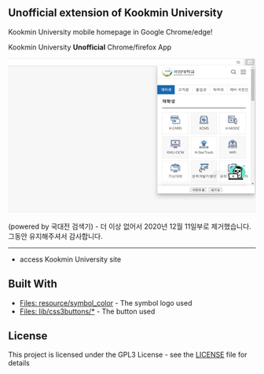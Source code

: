 ## Unofficial extension of Kookmin University
Kookmin University mobile homepage in Google Chrome/edge!

Kookmin University <b>Unofficial</b> Chrome/firefox App


![ScreenShot](https://github.com/minwook-shin/kookmin-university-home/blob/master/screenshot.jpg)


(powered by 국대전 검색기) - 더 이상 없어서 2020년 12월 11일부로 제거했습니다. 그동안 유지해주셔서 감사합니다.

------

* access Kookmin University site

## Built With

* [Files: resource/symbol_color](http://www.kookmin.ac.kr) - The symbol logo used
* [Files: lib/css3buttons/*](http://unlicense.org/) - The button used

## License

This project is licensed under the GPL3 License - see the [LICENSE](LICENSE) file for details
